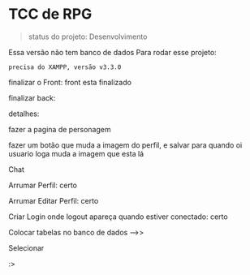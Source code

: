 <h1>TCC de RPG</h1>

>status do projeto: Desenvolvimento

Essa versão não tem banco de dados 
Para rodar esse projeto:

```
precisa do XAMPP, versão v3.3.0
```

finalizar o Front: front esta finalizado

finalizar back: 

detalhes:

fazer a pagina de personagem 

fazer um botão que muda a imagem do perfil, e salvar para quando oi usuario loga muda a imagem que esta lá 

Chat

Arrumar Perfil: certo

Arrumar Editar Perfil: certo

Criar Login onde logout apareça quando estiver conectado: certo

Colocar tabelas no banco de dados -->>

Selecionar



:>
